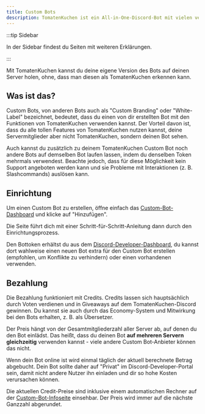 ```yaml
---
title: Custom Bots
description: TomatenKuchen ist ein All-in-One-Discord-Bot mit vielen verschiedenen Funktionen. Erklärt die kostenlose Custom-Bots-Funktion des Multipurpose-Bots.
---
```


:::tip Sidebar

In der Sidebar findest du Seiten mit weiteren Erklärungen.

:::

Mit TomatenKuchen kannst du deine eigene Version des Bots auf deinen Server holen, ohne, dass man diesen als TomatenKuchen erkennen kann.

## Was ist das?

Custom Bots, von anderen Bots auch als "Custom Branding" oder "White-Label" bezeichnet, bedeutet, dass du einen von dir erstellten Bot mit den Funktionen von TomatenKuchen verwenden kannst. Der Vorteil davon ist, dass du alle tollen Features von TomatenKuchen nutzen kannst, deine Servermitglieder aber nicht TomatenKuchen, sondern deinen Bot sehen.

Auch kannst du zusätzlich zu deinem TomatenKuchen Custom Bot noch andere Bots auf demselben Bot laufen lassen, indem du denselben Token mehrmals verwendest. Beachte jedoch, dass für diese Möglichkeit kein Support angeboten werden kann und sie Probleme mit Interaktionen (z. B. Slashcommands) auslösen kann.

## Einrichtung

Um einen Custom Bot zu erstellen, öffne einfach das [Custom-Bot-Dashboard](https://tomatenkuchen.com/dashboard/custom) und klicke auf "Hinzufügen".

Die Seite führt dich mit einer Schritt-für-Schritt-Anleitung dann durch den Einrichtungsprozess.

Den Bottoken erhältst du aus dem [Discord-Developer-Dashboard](https://discord.com/developers/applications), du kannst dort wahlweise einen neuen Bot extra für den Custom Bot erstellen (empfohlen, um Konflikte zu verhindern) oder einen vorhandenen verwenden.

## Bezahlung

Die Bezahlung funktioniert mit Credits. Credits lassen sich hauptsächlich durch Voten verdienen und in Giveaways auf dem TomatenKuchen-Discord gewinnen. Du kannst sie auch durch das Economy-System und Mitwirkung bei den Bots erhalten, z. B. als Übersetzer.

Der Preis hängt von der Gesamtmitgliederzahl aller Server ab, auf denen du den Bot einlädst. Das heißt, dass du deinen Bot **auf mehreren Servern gleichzeitig** verwenden kannst - viele andere Custom Bot-Anbieter können das nicht.

Wenn dein Bot online ist wird einmal täglich der aktuell berechnete Betrag abgebucht. Dein Bot sollte daher auf "Privat" im Discord-Developer-Portal sein, damit nicht andere Nutzer ihn einladen und dir so hohe Kosten verursachen können.

Die aktuellen Credit-Preise sind inklusive einem automatischen Rechner auf der [Custom-Bot-Infoseite](https://tomatenkuchen.com/custom) einsehbar. Der Preis wird immer auf die nächste Ganzzahl abgerundet.
